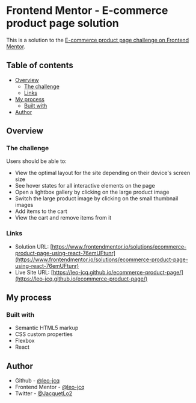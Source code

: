 # Frontend Mentor - E-commerce product page solution

This is a solution to the [E-commerce product page challenge on Frontend Mentor](https://www.frontendmentor.io/challenges/ecommerce-product-page-UPsZ9MJp6).

## Table of contents

- [Overview](#overview)
  - [The challenge](#the-challenge)
  - [Links](#links)
- [My process](#my-process)
  - [Built with](#built-with)
- [Author](#author)

## Overview

### The challenge

Users should be able to:

- View the optimal layout for the site depending on their device's screen size
- See hover states for all interactive elements on the page
- Open a lightbox gallery by clicking on the large product image
- Switch the large product image by clicking on the small thumbnail images
- Add items to the cart
- View the cart and remove items from it

### Links

- Solution URL: [https://www.frontendmentor.io/solutions/ecommerce-product-page-using-react-76emUFtunr](https://www.frontendmentor.io/solutions/ecommerce-product-page-using-react-76emUFtunr)
- Live Site URL: [https://leo-jcq.github.io/ecommerce-product-page/](https://leo-jcq.github.io/ecommerce-product-page/)

## My process

### Built with

- Semantic HTML5 markup
- CSS custom properties
- Flexbox
- React

## Author

- Github - [@leo-jcq](https://github.com/leo-jcq)
- Frontend Mentor - [@leo-jcq](https://www.frontendmentor.io/profile/leo-jcq)
- Twitter - [@JacquetLo2](https://twitter.com/JacquetLo2)
